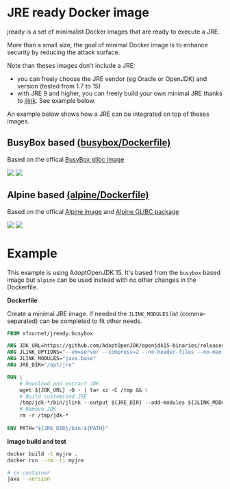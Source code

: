 # JRE ready Docker image
jready is a set of minimalist Docker images that are ready to execute a JRE.

More than a small size, the goal of minimal Docker image is to enhance security by reducing the attack surface.

Note than theses images don't include a JRE:
* you can freely choose the JRE vendor (eg Oracle or OpenJDK) and version (tested from 1.7 to 15)
* with JRE 9 and higher, you can freely build your own minimal JRE thanks to [jlink](https://docs.oracle.com/en/java/javase/15/docs/specs/man/jlink.html). See example below.

An example below shows how a JRE can be integrated on top of theses images.

## BusyBox based [(busybox/Dockerfile)](https://github.com/xfournet/jready/blob/main/busybox/Dockerfile)

Based on the offical [BusyBox glibc image](https://hub.docker.com/_/busybox)

[![](https://images.microbadger.com/badges/version/xfournet/jready:busybox-1.33.0.svg)](https://microbadger.com/images/xfournet/jready:busybox-1.33.0)
[![](https://images.microbadger.com/badges/image/xfournet/jready:busybox-1.33.0.svg)](https://microbadger.com/images/xfournet/jready:busybox-1.33.0)


## Alpine based [(alpine/Dockerfile)](https://github.com/xfournet/jready/blob/main/alpine/Dockerfile)

Based on the offical [Alpine image](https://hub.docker.com/_/alpine) and [Alpine GLIBC package](https://github.com/sgerrand/alpine-pkg-glibc)

[![](https://images.microbadger.com/badges/version/xfournet/jready:alpine-3.12.3.svg)](https://microbadger.com/images/xfournet/jready:alpine-3.12.3)
[![](https://images.microbadger.com/badges/image/xfournet/jready:alpine-3.12.3.svg)](https://microbadger.com/images/xfournet/jready:alpine-3.12.3)

# Example

This example is using AdoptOpenJDK 15. It's based from the `busybox` based image but `alpine` can be used instead with no other changes in the Dockerfile. 

**Dockerfile**

Create a minimal JRE image. If needed the `JLINK_MODULES` list (comma-separated) can be completed to fit other needs.

```Dockerfile
FROM xfournet/jready:busybox

ARG JDK_URL=https://github.com/AdoptOpenJDK/openjdk15-binaries/releases/download/jdk-15%2B36/OpenJDK15U-jdk_x64_linux_hotspot_15_36.tar.gz
ARG JLINK_OPTIONS="--vm=server --compress=2 --no-header-files --no-man-pages"
ARG JLINK_MODULES="java.base"
ARG JRE_DIR="/opt/jre"

RUN \
    # Download and extract JDK
    wget ${JDK_URL} -O - | tar xz -C /tmp && \
    # Build customized JRE
    /tmp/jdk-*/bin/jlink --output ${JRE_DIR} --add-modules ${JLINK_MODULES} ${JLINK_OPTIONS} && \
    # Remove JDK
    rm -r /tmp/jdk-* 
    
ENV PATH="${JRE_DIR}/bin:${PATH}"    
``` 

**Image build and test**

```bash
docker build -t myjre .
docker run --rm -ti myjre

# in container
java --version
```

